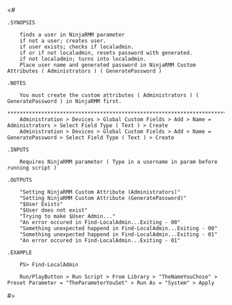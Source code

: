 <#
    
    .SYNOPSIS

        finds a user in NinjaRMM parameter
        if not a user; creates user.
        if user exists; checks if localadmin.
        if or if not localadmin, resets password with generated.
        if not localadmin; turns into localadmin.
        Place user name and generated password in NinjaRMM Custom Attributes ( Administrators ) ( GeneratePassword )
        
    .NOTES

        You must create the custom attributes ( Administrators ) ( GeneratePassword ) in NinjaRMM first.
        ************************************************************************************************
        Administration > Devices > Global Custom Fields > Add > Name = Administrators > Select Field Type ( Text ) > Create
        Administration > Devices > Global Custom Fields > Add > Name = GeneratePassword > Select Field Type ( Text ) > Create
        
    .INPUTS

        Requires NinjaRMM parameter ( Type in a username in param before running script )

    .OUTPUTS

        "Setting NinjaRMM Custom Attribute (Administrators)"
        "Setting NinjaRMM Custom Attribute (GeneratePassword)"
        "$User Exists"
        "$User does not exist"
        "Trying to make $User Admin..."
        "An error occured in Find-LocalAdmin...Exiting - 00"
        "Something unexpected happend in Find-LocalAdmin...Exiting - 00"
        "Something unexpected happend in Find-LocalAdmin...Exiting - 01"
        "An error occured in Find-LocalAdmin...Exiting - 01"

    .EXAMPLE
        
        PS> Find-LocalAdmin
        
        Run/PlayButton > Run Script > From Library > "TheNameYouChose" > Preset Parameter = "TheParameterYouSet" > Run As = "System" > Apply

#>
